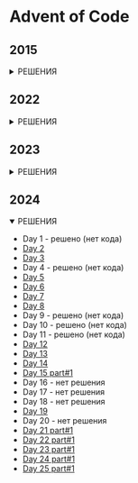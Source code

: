 # Advent of Code

## 2015

<details>
<summary>РЕШЕНИЯ</summary>

- [Day 1](https://github.com/AlexAkama/advent_of_code/tree/main/src/main/java/advent_of_code/event_2015/day01)
  (скобочки)
- [Day 2](https://github.com/AlexAkama/advent_of_code/tree/main/src/main/java/advent_of_code/event_2015/day02)
  (упаковка подарков)

</details>

## 2022

<details>
<summary>РЕШЕНИЯ</summary>

- [Day 1](https://github.com/AlexAkama/advent_of_code/tree/main/src/main/java/advent_of_code/event_2022/day01)
- [Day 2](https://github.com/AlexAkama/advent_of_code/tree/main/src/main/java/advent_of_code/event_2022/day02)
- [Day 3](https://github.com/AlexAkama/advent_of_code/tree/main/src/main/java/advent_of_code/event_2022/day03)
- [Day 4](https://github.com/AlexAkama/advent_of_code/tree/main/src/main/java/advent_of_code/event_2022/day04)
- [Day 5](https://github.com/AlexAkama/advent_of_code/tree/main/src/main/java/advent_of_code/event_2022/day05)
- [Day 6](https://github.com/AlexAkama/advent_of_code/tree/main/src/main/java/advent_of_code/event_2022/day06)
- [Day 7](https://github.com/AlexAkama/advent_of_code/tree/main/src/main/java/advent_of_code/event_2022/day07)
- [Day 8](https://github.com/AlexAkama/advent_of_code/tree/main/src/main/java/advent_of_code/event_2022/day08)
- [Day 9](https://github.com/AlexAkama/advent_of_code/tree/main/src/main/java/advent_of_code/event_2022/day09)
- [Day 10](https://github.com/AlexAkama/advent_of_code/tree/main/src/main/java/advent_of_code/event_2022/day10)
- Day 11 - нет решения
- Day 12 - нет решения
- [Day 13](https://github.com/AlexAkama/advent_of_code/tree/main/src/main/java/advent_of_code/event_2022/day13)
- Day 14 - нет решения
- [Day 15](https://github.com/AlexAkama/advent_of_code/tree/main/src/main/java/advent_of_code/event_2022/day15)
- [Day 16](https://github.com/AlexAkama/advent_of_code/tree/main/src/main/java/advent_of_code/event_2022/day16)
- [Day 17](https://github.com/AlexAkama/advent_of_code/tree/main/src/main/java/advent_of_code/event_2022/day17)
- Day 18 - нет решения
- Day 19 - нет решения
- [Day 20](https://github.com/AlexAkama/advent_of_code/tree/main/src/main/java/advent_of_code/event_2022/day20)
- Day 21 - нет решения
- Day 22 - нет решения
- [Day 23](https://github.com/AlexAkama/advent_of_code/tree/main/src/main/java/advent_of_code/event_2022/day23)
- Day 24 - нет решения
- Day 25 - нет решения

</details>

## 2023

<details>
<summary>РЕШЕНИЯ</summary>

- [Day 1](https://github.com/AlexAkama/advent_of_code/tree/main/src/main/java/advent_of_code/event_2023/day01)
- [Day 2](https://github.com/AlexAkama/advent_of_code/tree/main/src/main/java/advent_of_code/event_2023/day02)
- [Day 3](https://github.com/AlexAkama/advent_of_code/tree/main/src/main/java/advent_of_code/event_2023/day03)
- [Day 4](https://github.com/AlexAkama/advent_of_code/tree/main/src/main/java/advent_of_code/event_2023/day04)
- [Day 5](https://github.com/AlexAkama/advent_of_code/tree/main/src/main/java/advent_of_code/event_2023/day05)
- [Day 6](https://github.com/AlexAkama/advent_of_code/tree/main/src/main/java/advent_of_code/event_2023/day06)
- [Day 7](https://github.com/AlexAkama/advent_of_code/tree/main/src/main/java/advent_of_code/event_2023/day07)
- [Day 8](https://github.com/AlexAkama/advent_of_code/tree/main/src/main/java/advent_of_code/event_2023/day08)
- [Day 9](https://github.com/AlexAkama/advent_of_code/tree/main/src/main/java/advent_of_code/event_2023/day09)
- [Day 10](https://github.com/AlexAkama/advent_of_code/tree/main/src/main/java/advent_of_code/event_2023/day10)
- [Day 11](https://github.com/AlexAkama/advent_of_code/tree/main/src/main/java/advent_of_code/event_2023/day11)
- [Day 12 part#1](https://github.com/AlexAkama/advent_of_code/tree/main/src/main/java/advent_of_code/event_2023/day12)
- [Day 13 part#1](https://github.com/AlexAkama/advent_of_code/tree/main/src/main/java/advent_of_code/event_2023/day13)
- [Day 14](https://github.com/AlexAkama/advent_of_code/tree/main/src/main/java/advent_of_code/event_2023/day14)
- [Day 15](https://github.com/AlexAkama/advent_of_code/tree/main/src/main/java/advent_of_code/event_2023/day15)
- [Day 16](https://github.com/AlexAkama/advent_of_code/tree/main/src/main/java/advent_of_code/event_2023/day16)
- [Day 17 part#1](https://github.com/AlexAkama/advent_of_code/tree/main/src/main/java/advent_of_code/event_2023/day17)
- [Day 18](https://github.com/AlexAkama/advent_of_code/tree/main/src/main/java/advent_of_code/event_2023/day18)
- [Day 19 part#1](https://github.com/AlexAkama/advent_of_code/tree/main/src/main/java/advent_of_code/event_2023/day19)
- Day 20 - нет решения
- [Day 21 part#1](https://github.com/AlexAkama/advent_of_code/tree/main/src/main/java/advent_of_code/event_2023/day21)
- Day 22 - нет решения
- Day 23 - нет решения
- Day 25 - нет решения
- Day 25 - нет решения

</details>

## 2024

<details open>
<summary>РЕШЕНИЯ</summary>

- Day 1 - решено (нет кода)
- [Day 2](https://github.com/AlexAkama/advent_of_code/tree/main/src/main/java/advent_of_code/event_2024/day02)
- [Day 3](https://github.com/AlexAkama/advent_of_code/tree/main/src/main/java/advent_of_code/event_2024/day03)
- Day 4 - решено (нет кода)
- [Day 5](https://github.com/AlexAkama/advent_of_code/tree/main/src/main/java/advent_of_code/event_2024/day05)
- [Day 6](https://github.com/AlexAkama/advent_of_code/tree/main/src/main/java/advent_of_code/event_2024/day06)
- [Day 7](https://github.com/AlexAkama/advent_of_code/tree/main/src/main/java/advent_of_code/event_2024/day07)
- [Day 8](https://github.com/AlexAkama/advent_of_code/tree/main/src/main/java/advent_of_code/event_2024/day08)
- Day 9 - решено (нет кода)
- Day 10 - решено (нет кода)
- Day 11 - решено (нет кода)
- [Day 12](https://github.com/AlexAkama/advent_of_code/tree/main/src/main/java/advent_of_code/event_2024/day12)
- [Day 13](https://github.com/AlexAkama/advent_of_code/tree/main/src/main/java/advent_of_code/event_2024/day13)
- [Day 14](https://github.com/AlexAkama/advent_of_code/tree/main/src/main/java/advent_of_code/event_2024/day14)
- [Day 15 part#1](https://github.com/AlexAkama/advent_of_code/tree/main/src/main/java/advent_of_code/event_2024/day15)
- Day 16 - нет решения
- Day 17 - нет решения
- Day 18 - нет решения
- [Day 19](https://github.com/AlexAkama/advent_of_code/tree/main/src/main/java/advent_of_code/event_2024/day19)
- Day 20 - нет решения
- [Day 21 part#1](https://github.com/AlexAkama/advent_of_code/tree/main/src/main/java/advent_of_code/event_2024/day21)
- [Day 22 part#1](https://github.com/AlexAkama/advent_of_code/tree/main/src/main/java/advent_of_code/event_2024/day22)
- [Day 23 part#1](https://github.com/AlexAkama/advent_of_code/tree/main/src/main/java/advent_of_code/event_2024/day23)
- [Day 24 part#1](https://github.com/AlexAkama/advent_of_code/tree/main/src/main/java/advent_of_code/event_2024/day24)
- [Day 25 part#1](https://github.com/AlexAkama/advent_of_code/tree/main/src/main/java/advent_of_code/event_2024/day25)

</details>